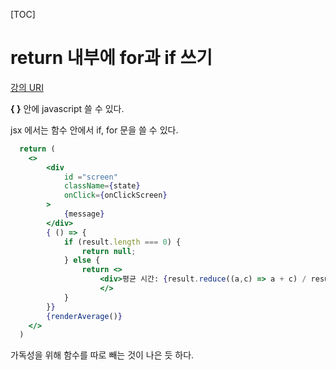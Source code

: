   [TOC]

# return 내부에 for과 if 쓰기

[강의 URI](https://youtu.be/FX6uO1GkXsc?list=PLcqDmjxt30RtqbStQqk-eYMK8N-1SYIFn)



**{ }** 안에 javascript 쓸 수 있다.



jsx 에서는 함수 안에서 if, for 문을 쓸 수 있다.





```jsx
  return (
    <>
        <div
            id ="screen"
            className={state}
            onClick={onClickScreen}
        >
            {message}
        </div>
        { () => {
            if (result.length === 0) {
                return null;
            } else {
                return <>
                    <div>평균 시간: {result.reduce((a,c) => a + c) / result.length}ms</div>
                    </>
            }
        }}
        {renderAverage()}
    </>
  )
```



가독성을 위해 함수를 따로 빼는 것이 나은 듯 하다.